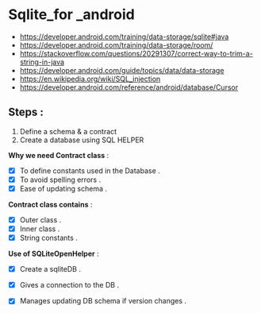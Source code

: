 # Sqlite_for _android
* https://developer.android.com/training/data-storage/sqlite#java
* https://developer.android.com/training/data-storage/room/
* https://stackoverflow.com/questions/20291307/correct-way-to-trim-a-string-in-java
* https://developer.android.com/guide/topics/data/data-storage
* https://en.wikipedia.org/wiki/SQL_injection
* https://developer.android.com/reference/android/database/Cursor
## Steps :
1. Define a schema & a contract 
2. Create a database using SQL HELPER

**Why we need Contract class** :
 
 - [x] To define constants used in the Database .
 - [x] To avoid spelling errors .
 - [x] Ease of updating schema .
 
**Contract class contains** :

 - [x] Outer class .
 - [x] Inner class .
 - [x] String constants .
 
 **Use of SQLiteOpenHelper** :
 
 - [x] Create a sqliteDB .
 - [x] Gives a connection to the DB .
 - [x] Manages updating DB schema if version changes .
 
 

